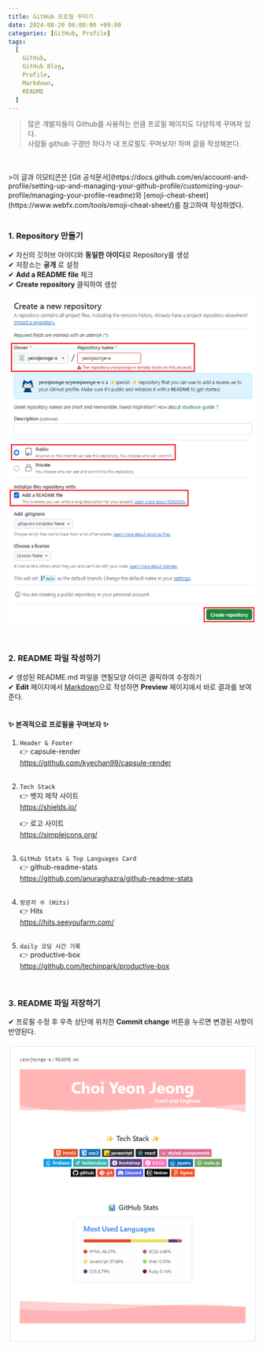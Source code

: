 ```yaml
---
title: GitHub 프로필 꾸미기
date: 2024-08-20 06:00:00 +09:00
categories: [GitHub, Profile]
tags:
  [
    GitHub,
    GitHub Blog,
    Profile,
    Markdown,
    README
  ]
---
```


> 많은 개발자들이 Github를 사용하는 만큼 프로필 페이지도 다양하게 꾸며져 있다.<br>사람들 github 구경만 하다가 내 프로필도 꾸며보자! 하며 글을 작성해본다.
<br>
<br>
>이 글과 이모티콘은 [Git 공식문서](https://docs.github.com/en/account-and-profile/setting-up-and-managing-your-github-profile/customizing-your-profile/managing-your-profile-readme)와 [emoji-cheat-sheet](https://www.webfx.com/tools/emoji-cheat-sheet/)를 참고하여 작성하였다.<br>

<br>

### 1. Repository 만들기

✔ 자신의 깃허브 아이디와 **동일한 아이디**로 Repository를 생성<br>
✔ 저장소는 **공개** 로 설정<br>
✔ **Add a README file** 체크<br>
✔ **Create repository** 클릭하여 생성<br>

![img1](img/image-1.png)

<br>

### 2. README 파일 작성하기

✔ 생성된 README.md 파일을 연필모양 아이콘 클릭하여 수정하기<br>
✔ **Edit** 페이지에서 [Markdown](https://docs.github.com/ko/get-started/writing-on-github/getting-started-with-writing-and-formatting-on-github/basic-writing-and-formatting-syntax)으로 작성하면 **Preview** 페이지에서 바로 결과를 보여준다.
<br><br>

#### ✨ 본격적으로 프로필을 꾸며보자 ✨<br>
1. `Header & Footer`<br>
👉 capsule-render<br>
https://github.com/kyechan99/capsule-render<br><br>

2. `Tech Stack`<br>
👉 벳지 제작 사이트<br>
https://shields.io/<br>

    👉 로고 사이트<br>
    https://simpleicons.org/<br><br>

3. `GitHub Stats & Top Languages Card`<br>
👉 github-readme-stats<br>
https://github.com/anuraghazra/github-readme-stats<br><br>

4. `방문자 수 (Hits)`<br>
👉 Hits<br>
https://hits.seeyoufarm.com/<br><br>


5. `daily 코딩 시간 기록`<br>
👉 productive-box<br>
https://github.com/techinpark/productive-box

<br>

### 3. README 파일 저장하기

✔ 프로필 수정 후 우측 상단에 위치한 **Commit change** 버튼을 누르면 변경된 사항이 반영된다.<br><br>
![img2](img/image-2.png)
